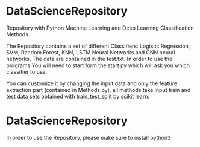 # DataScienceRepository
Repository with Python Machine Learning and Deep Learning Classification Methods.



The Repository contains a set of different Classifiers:
Logistic Regression, SVM, Random Forest, KNN, LSTM Neural Networks and CNN neural networks.
The data are contained in the test.txt.
In order to use the programs You will need to start form the start.py which will ask you which classifier to use.

You can customize it by changing the input data and only the feature extraction part (contained in Methods.py), all methods take input train and test data sets obtained with train_test_split by scikit learn.


# DataScienceRepository

In order to use the Repository, please make sure to install python3

